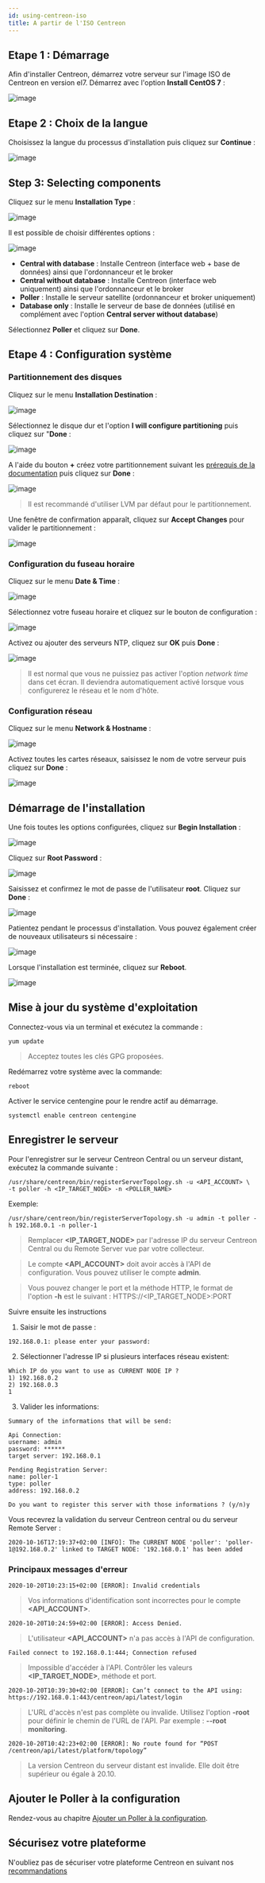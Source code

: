 ```yaml
---
id: using-centreon-iso
title: A partir de l'ISO Centreon
---
```


## Etape 1 : Démarrage

Afin d'installer Centreon, démarrez votre serveur sur l'image ISO de Centreon en version el7.
Démarrez avec l'option **Install CentOS 7** :

![image](../../assets/installation/01_bootmenu.png)

## Etape 2 : Choix de la langue

Choisissez la langue du processus d'installation puis cliquez sur **Continue** :

![image](../../assets/installation/02_select_install_lang.png)

## Step 3: Selecting components

Cliquez sur le menu **Installation Type** :

![image](../../assets/installation/03_menu_type_install.png)

Il est possible de choisir différentes options :

![image](../../assets/installation/07installpoller.png)

* **Central with database** : Installe Centreon (interface web + base de données) ainsi que l'ordonnanceur et le broker
* **Central without database** : Installe Centreon (interface web uniquement) ainsi que l'ordonnanceur et le broker
* **Poller** : Installe le serveur satellite (ordonnanceur et broker uniquement)
* **Database only** : Installe le serveur de base de données (utilisé en complément avec l'option **Central server without database**)

Sélectionnez **Poller** et cliquez sur **Done**.

## Etape 4 : Configuration système

### Partitionnement des disques

Cliquez sur le menu **Installation Destination** :

![image](../../assets/installation/05_menu_filesystem.png)

Sélectionnez le disque dur et l'option **I will configure partitioning** puis cliquez sur "**Done** :

![image](../../assets/installation/06_select_disk.png)

A l'aide du bouton **+** créez votre partitionnement suivant les
[prérequis de la documentation](../prerequisites#définition-de-lespace-disque) puis cliquez sur **Done** :

![image](../../assets/installation/07_partitioning_filesystem.png)

> Il est recommandé d'utiliser LVM par défaut pour le partitionnement.

Une fenêtre de confirmation apparaît, cliquez sur **Accept Changes** pour valider le partitionnement :

![image](../../assets/installation/08_apply_changes.png)

### Configuration du fuseau horaire

Cliquez sur le menu **Date & Time** :

![image](../../assets/installation/11_menu_timezone.png)

Sélectionnez votre fuseau horaire et cliquez sur le bouton de configuration :

![image](../../assets/installation/12_select_timzeone.png)

Activez ou ajouter des serveurs NTP, cliquez sur **OK** puis **Done** :

![image](../../assets/installation/13_enable_ntp.png)

> Il est normal que vous ne puissiez pas activer l'option *network time* dans cet écran. Il deviendra automatiquement
> activé lorsque vous configurerez le réseau et le nom d'hôte.

### Configuration réseau

Cliquez sur le menu **Network & Hostname** :

![image](../../assets/installation/09_menu_network.png)

Activez toutes les cartes réseaux, saisissez le nom de votre serveur puis cliquez sur **Done** :

![image](../../assets/installation/10_network_hostname.png)

## Démarrage de l'installation

Une fois toutes les options configurées, cliquez sur **Begin Installation** :

![image](../../assets/installation/14_begin_install.png)

Cliquez sur **Root Password** :

![image](../../assets/installation/15_menu_root_password.png)

Saisissez et confirmez le mot de passe de l'utilisateur **root**. Cliquez sur **Done** :

![image](../../assets/installation/16_define_root_password.png)

Patientez pendant le processus d'installation. Vous pouvez également créer de nouveaux utilisateurs si nécessaire :

![image](../../assets/installation/17_wait_install.png)

Lorsque l'installation est terminée, cliquez sur **Reboot**.

![image](../../assets/installation/18_reboot_server.png)

## Mise à jour du système d'exploitation

Connectez-vous via un terminal et exécutez la commande :

``` shell
yum update
```

> Acceptez toutes les clés GPG proposées.

Redémarrez votre système avec la commande:

``` shell
reboot
```

Activer le service centengine pour le rendre actif au démarrage.

```shell
systemctl enable centreon centengine
```

## Enregistrer le serveur

Pour l'enregistrer sur le serveur Centreon Central ou un serveur distant, exécutez la commande suivante :

``` shell
/usr/share/centreon/bin/registerServerTopology.sh -u <API_ACCOUNT> \
-t poller -h <IP_TARGET_NODE> -n <POLLER_NAME>
```

Exemple:

``` shell
/usr/share/centreon/bin/registerServerTopology.sh -u admin -t poller -h 192.168.0.1 -n poller-1
```

> Remplacer **<IP_TARGET_NODE>** par l'adresse IP du serveur Centreon Central ou du Remote Server vue par votre
> collecteur.

> Le compte **<API_ACCOUNT>** doit avoir accès à l'API de configuration. Vous pouvez utiliser le compte **admin**.

> Vous pouvez changer le port et la méthode HTTP, le format de l'option **-h** est le suivant :
> HTTPS://<IP_TARGET_NODE>:PORT

Suivre ensuite les instructions

1. Saisir le mot de passe :

``` shell
192.168.0.1: please enter your password:
```

2. Sélectionner l'adresse IP si plusieurs interfaces réseau existent:

```shell
Which IP do you want to use as CURRENT NODE IP ?
1) 192.168.0.2
2) 192.168.0.3
1
```

3. Valider les informations:

``` shell
Summary of the informations that will be send:

Api Connection:
username: admin
password: ******
target server: 192.168.0.1

Pending Registration Server:
name: poller-1
type: poller
address: 192.168.0.2

Do you want to register this server with those informations ? (y/n)y
```

Vous recevrez la validation du serveur Centreon central ou du serveur Remote Server :

``` shell
2020-10-16T17:19:37+02:00 [INFO]: The CURRENT NODE 'poller': 'poller-1@192.168.0.2' linked to TARGET NODE: '192.168.0.1' has been added
```

### Principaux messages d'erreur

``` shell
2020-10-20T10:23:15+02:00 [ERROR]: Invalid credentials
```

> Vos informations d'identification sont incorrectes pour le compte **<API_ACCOUNT>**.

``` shell
2020-10-20T10:24:59+02:00 [ERROR]: Access Denied.
```

> L'utilisateur **<API_ACCOUNT>** n'a pas accès à l'API de configuration.

``` shell
Failed connect to 192.168.0.1:444; Connection refused
```

> Impossible d'accéder à l'API. Contrôler les valeurs **<IP_TARGET_NODE>**, méthode et port.

``` shell
2020-10-20T10:39:30+02:00 [ERROR]: Can’t connect to the API using: https://192.168.0.1:443/centreon/api/latest/login
```

> L'URL d'accès n'est pas complète ou invalide. Utilisez l'option **-root** pour définir le chemin de l'URL de l'API.
> Par exemple : **--root monitoring**.

``` shell
2020-10-20T10:42:23+02:00 [ERROR]: No route found for “POST /centreon/api/latest/platform/topology”
```

> La version Centreon du serveur distant est invalide. Elle doit être supérieur ou égale à 20.10.

## Ajouter le Poller à la configuration

Rendez-vous au chapitre [Ajouter un Poller à la configuration](../../monitoring/monitoring-servers/add-a-poller-to-configuration).

## Sécurisez votre plateforme

N'oubliez pas de sécuriser votre plateforme Centreon en suivant nos
[recommandations](../../administration/secure-platform)
